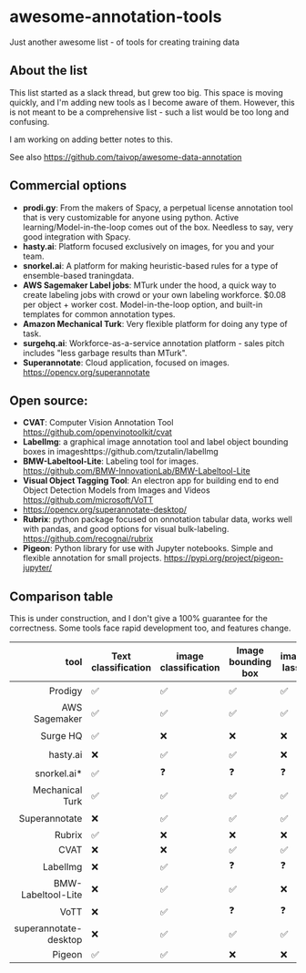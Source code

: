 # awesome-annotation-tools
Just another awesome list - of tools for creating training data

## About the list
This list started as a slack thread, but grew too big. This space is moving quickly, and I'm adding new tools as I become aware of them. However, this is not meant to be a comprehensive list - such a list would be too long and confusing.

I am working on adding better notes to this.

See also https://github.com/taivop/awesome-data-annotation

## Commercial options

- **prodi.gy**: From the makers of Spacy, a perpetual license annotation tool that is very customizable for anyone using python. Active learning/Model-in-the-loop comes out of the box. Needless to say, very good integration with Spacy.
- **hasty.ai**: Platform focused exclusively on images, for you and your team.
- **snorkel.ai**: A platform for making heuristic-based rules for a type of ensemble-based traningdata.
- **AWS Sagemaker Label jobs**: MTurk under the hood, a quick way to create labeling jobs with crowd or your own labeling workforce. $0.08 per object + worker cost. Model-in-the-loop option, and built-in templates for common annotation types.
- **Amazon Mechanical Turk**: Very flexible platform for doing any type of task.
- **surgehq.ai**: Workforce-as-a-service annotation platform - sales pitch includes "less garbage results than MTurk".
- **Superannotate**: Cloud application, focused on images. https://opencv.org/superannotate

## Open source:

- **CVAT**: Computer Vision Annotation Tool https://github.com/openvinotoolkit/cvat
- **LabelImg**: a graphical image annotation tool and label object bounding boxes in imageshttps://github.com/tzutalin/labelImg
- **BMW-Labeltool-Lite**: Labeling tool for images. https://github.com/BMW-InnovationLab/BMW-Labeltool-Lite
- **Visual Object Tagging Tool**: An electron app for building end to end Object Detection Models from Images and Videos https://github.com/microsoft/VoTT
- https://opencv.org/superannotate-desktop/
- **Rubrix**: python package focused on onnotation tabular data, works well with pandas, and good options for visual bulk-labeling. https://github.com/recognai/rubrix
- **Pigeon**: Python library for use with Jupyter notebooks. Simple and flexible annotation for small projects. https://pypi.org/project/pigeon-jupyter/


## Comparison table

This is under construction, and I don't give a 100% guarantee for the correctness. Some tools face rapid development too, and features change.

| tool                  | Text classification  | image classification  | Image bounding box | image lasso | NER     | Entity resolution | Audio | Video | 
-------------------:    |----------------------|-----------------------|--------------------|-------------|---------|-------------------|-------|-------|
|Prodigy                |✅                    |✅                      |✅                  |✅           |✅        |✅                 |✅     |❓      |
|AWS Sagemaker          |✅                    |✅                      |✅                  |✅           |✅        |❌                 |❓     |✅      |
|Surge HQ               |✅                    |❌                      |❌                  |❌           |✅        |✅                 |❓     |❓      |
|hasty.ai               |❌                    |✅                      |✅                  |❌           |❌        |❌                 |❌     |❓      |
|snorkel.ai*            |✅                    |❓                      |❓                  |❓           |✅        |❓                 |❓     |❓      |
|Mechanical Turk        |✅                    |✅                      |✅                  |✅           |✅        |❌                 |❓     |✅      |
|Superannotate          |❌                    |✅                      |✅                  |✅           |❌        |❌                 |❌     |❓      |
|Rubrix                 |✅                    |❌                      |❌                  |❌           |❌        |❌                 |❌     |❌      |
|CVAT                   |❌                    |❌                      |✅                  |✅           |❌        |❌                 |❌     |✅      |
|LabelImg               |❌                    |✅                      |❓                  |❓           |❌        |❌                 |❌     |❓      |
|BMW-Labeltool-Lite     |❌                    |✅                      |✅                  |❌           |❌        |❌                 |❌     |❓      |
|VoTT                   |❌                    |✅                      |❓                  |❓           |❌        |❌                 |❓     |❓      |
|superannotate-desktop  |❌                    |✅                      |✅                  |✅           |❌        |❌                 |❌     |❓      |
|Pigeon                 |✅                    |✅                      |❌                  |❌           |❌        |❌                 |❌     |❌      |

